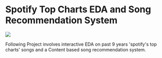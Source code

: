 # Spotify Top Charts EDA and Song Recommendation System

![](https://github.com/varungupta31/Spotify_EDA_Recommendation_System/tree/master/images/spotify4.jpg)

Following Project involves interactive EDA on past 9 years 'spotify's top charts' songs and a Content based song recommendation system.

